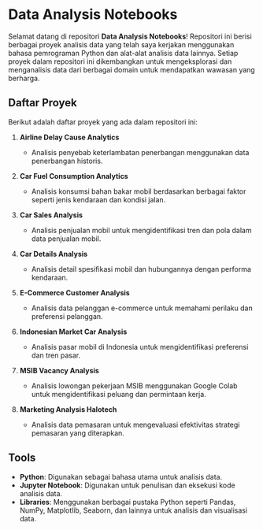 # Data Analysis Notebooks

Selamat datang di repositori **Data Analysis Notebooks**! Repositori ini berisi berbagai proyek analisis data yang telah saya kerjakan menggunakan bahasa pemrograman Python dan alat-alat analisis data lainnya. Setiap proyek dalam repositori ini dikembangkan untuk mengeksplorasi dan menganalisis data dari berbagai domain untuk mendapatkan wawasan yang berharga.

## Daftar Proyek

Berikut adalah daftar proyek yang ada dalam repositori ini:

1. **Airline Delay Cause Analytics**
   - Analisis penyebab keterlambatan penerbangan menggunakan data penerbangan historis.
   
2. **Car Fuel Consumption Analytics**
   - Analisis konsumsi bahan bakar mobil berdasarkan berbagai faktor seperti jenis kendaraan dan kondisi jalan.
   
3. **Car Sales Analysis**
   - Analisis penjualan mobil untuk mengidentifikasi tren dan pola dalam data penjualan mobil.
   
4. **Car Details Analysis**
   - Analisis detail spesifikasi mobil dan hubungannya dengan performa kendaraan.
   
5. **E-Commerce Customer Analysis**
   - Analisis data pelanggan e-commerce untuk memahami perilaku dan preferensi pelanggan.
   
6. **Indonesian Market Car Analysis**
   - Analisis pasar mobil di Indonesia untuk mengidentifikasi preferensi dan tren pasar.
   
7. **MSIB Vacancy Analysis**
   - Analisis lowongan pekerjaan MSIB menggunakan Google Colab untuk mengidentifikasi peluang dan permintaan kerja.
   
8. **Marketing Analysis Halotech**
   - Analisis data pemasaran untuk mengevaluasi efektivitas strategi pemasaran yang diterapkan.

## Tools

- **Python**: Digunakan sebagai bahasa utama untuk analisis data.
- **Jupyter Notebook**: Digunakan untuk penulisan dan eksekusi kode analisis data.
- **Libraries**: Menggunakan berbagai pustaka Python seperti Pandas, NumPy, Matplotlib, Seaborn, dan lainnya untuk analisis dan visualisasi data.
